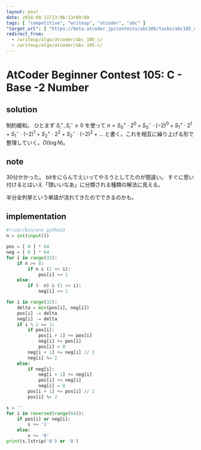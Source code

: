 ```yaml
---
layout: post
date: 2018-08-11T23:06:13+09:00
tags: [ "competitive", "writeup", "atcoder", "abc" ]
"target_url": [ "https://beta.atcoder.jp/contests/abc105/tasks/abc105_c" ]
redirect_from:
  - /writeup/algo/atcoder/abc_105_c/
  - /writeup/algo/atcoder/abc-105-c/
---
```


# AtCoder Beginner Contest 105: C - Base -2 Number

## solution

制約緩和。
ひとまず $S_i^+, S_i^- \ge 0$ を使って $n = S_0^+ \cdot 2^0 + S_0^- \cdot (-2)^0 + S_1^+ \cdot 2^1 + S_1^- \cdot (-2)^1 + S_2^+ \cdot 2^2 + S_2^- \cdot (-2)^2 + \dots$ と書く。これを相互に繰り上げる形で整理していく。$O(\log N)$。

## note

$30$分かかった。
bitをにらんでえいってやろうとしてたのが間違い。
すぐに思い付けるとはいえ「頭いいなあ」に分類される種類の解法に見える。

半分全列挙という単語が流れてきたのでできるのかも。

## implementation

``` python
#!/usr/bin/env python3
n = int(input())

pos = [ 0 ] * 64
neg = [ 0 ] * 64
for i in range(32):
    if n >= 0:
        if n & (1 << i):
            pos[i] += 1
    else:
        if (- n) & (1 << i):
            neg[i] += 1

for i in range(32):
    delta = min(pos[i], neg[i])
    pos[i] -= delta
    neg[i] -= delta
    if i % 2 == 1:
        if pos[i]:
            pos[i + 1] += pos[i]
            neg[i] += pos[i]
            pos[i] = 0
        neg[i + 1] += neg[i] // 2
        neg[i] %= 2
    else:
        if neg[i]:
            neg[i + 1] += neg[i]
            pos[i] += neg[i]
            neg[i] = 0
        pos[i + 1] += pos[i] // 2
        pos[i] %= 2

s = ''
for i in reversed(range(64)):
    if pos[i] or neg[i]:
        s += '1'
    else:
        s += '0'
print(s.lstrip('0') or '0')
```

